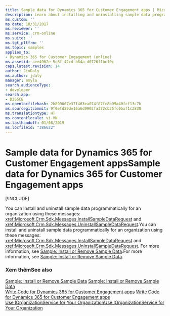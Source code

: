 ```yaml
---
title: Sample data for Dynamics 365 for Customer Engagement apps | MicrosoftDocs
description: Learn about installing and uninstalling sample data programmatically for an organization using InstallSampleDataRequest and UninstallSampleDataRequest.
ms.custom: ''
ms.date: 10/31/2017
ms.reviewer: ''
ms.service: crm-online
ms.suite: ''
ms.tgt_pltfrm: ''
ms.topic: samples
applies_to:
- Dynamics 365 for Customer Engagement (online)
ms.assetid: aee4962e-5c8f-42cd-b84a-d0726f1bc10c
caps.latest.revision: 14
author: JimDaly
ms.author: jdaly
manager: amyla
search.audienceType:
- developer
search.app:
- D365CE
ms.openlocfilehash: 2b899067e37f463ea074f87fc8b99a40fcf13c7b
ms.sourcegitcommit: 9f0efd59de16a6d9902fa372cb25fc0baf1c2838
ms.translationtype: HT
ms.contentlocale: vi-VN
ms.lasthandoff: 01/08/2019
ms.locfileid: "386622"
---
```

# <a name="sample-data-for-dynamics-365-for-customer-engagement-apps"></a><span data-ttu-id="7c0a4-103">Sample data for Dynamics 365 for Customer Engagement apps</span><span class="sxs-lookup"><span data-stu-id="7c0a4-103">Sample data for Dynamics 365 for Customer Engagement apps</span></span>

[!INCLUDE[](../includes/cc_applies_to_update_9_0_0.md)]

<span data-ttu-id="7c0a4-104">You can install and uninstall sample data programmatically for an organization using these messages: <xref:Microsoft.Crm.Sdk.Messages.InstallSampleDataRequest> and <xref:Microsoft.Crm.Sdk.Messages.UninstallSampleDataRequest>.</span><span class="sxs-lookup"><span data-stu-id="7c0a4-104">You can install and uninstall sample data programmatically for an organization using these messages: <xref:Microsoft.Crm.Sdk.Messages.InstallSampleDataRequest> and <xref:Microsoft.Crm.Sdk.Messages.UninstallSampleDataRequest>.</span></span> <span data-ttu-id="7c0a4-105">For more information, see [Sample: Install or Remove Sample Data](sample-install-remove-sample-data.md).</span><span class="sxs-lookup"><span data-stu-id="7c0a4-105">For more information, see [Sample: Install or Remove Sample Data](sample-install-remove-sample-data.md).</span></span>  
  
### <a name="see-also"></a><span data-ttu-id="7c0a4-106">Xem thêm</span><span class="sxs-lookup"><span data-stu-id="7c0a4-106">See also</span></span>  
 <span data-ttu-id="7c0a4-107">[Sample: Install or Remove Sample Data](sample-install-remove-sample-data.md) </span><span class="sxs-lookup"><span data-stu-id="7c0a4-107">[Sample: Install or Remove Sample Data](sample-install-remove-sample-data.md) </span></span>  
 <span data-ttu-id="7c0a4-108">[Write Code for Dynamics 365 for Customer Engagement apps](extend-dynamics-365-server.md) </span><span class="sxs-lookup"><span data-stu-id="7c0a4-108">[Write Code for Dynamics 365 for Customer Engagement apps](extend-dynamics-365-server.md) </span></span>  
 [<span data-ttu-id="7c0a4-109">Use IOrganizationService for Your Organization</span><span class="sxs-lookup"><span data-stu-id="7c0a4-109">Use IOrganizationService for Your Organization</span></span>](org-service/use-organization-service-read-write-data-metadata.md)
